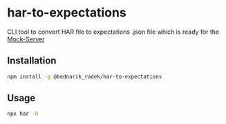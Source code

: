 # har-to-expectations

CLI tool to convert HAR file to expectations .json file which is ready for the [Mock-Server](https://www.mock-server.com/mock_server/creating_expectations.html)

## Installation

```bash
npm install -g @bednarik_radek/har-to-expectations
```
## Usage

```bash
npx har -h
```
